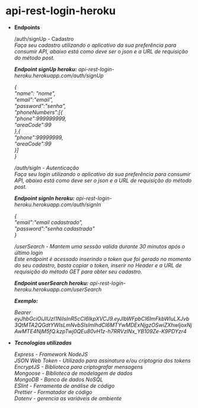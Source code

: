 # api-rest-login-heroku

* <strong>Endpoints </strong> </br>

  /auth/signUp - Cadastro </br> <em>Faça seu cadastro<em/> utilizando o aplicativo da sua preferência para consumir API, abaixo está como deve ser o json e a URL de requisição do método post. </br>
  
  <strong>Endpoint signUp heroku:</strong> <em> api-rest-login-heroku.herokuapp.com/auth/signUp</em> </br>

    { </br>
    "name": "nome", </br>
    "email":"email",	 </br>
    "password":"senha", </br>
    "phoneNumbers":[{ </br>
                    "phone":999999999, </br>
                    "areaCode":99 </br>
                  },{ </br>
                      "phone":99999999, </br>
                      "areaCode":99 </br>
                  }]	 </br>
    } </br>



  /auth/sigIn - Autenticação </br> <em>Faça seu login </em> utilizando o aplicativo da sua preferência para consumir API, abaixo está como deve ser o json e a URL de requisição do método post. </br>
  
  <strong>Endpoint signIn heroku:</strong> <em> api-rest-login-heroku.herokuapp.com/auth/signIn </em>
  
    { </br>
    "email":"email cadastrado", </br>
    "password":"senha cadastrada" </br>
    } </br>
    
   
  
  /userSearch - Mantem uma sessão valida durante 30 minutos após o último login</br> Este endpoint é acessado inserindo o token que foi gerado no momento do seu cadastro, basta copiar o token, inserir no Header e a URL de requisição do método GET para obter seu cadastro. </br>
  
  <strong>Endpoint userSearch heroku:</strong> <em> api-rest-login-heroku.herokuapp.com/userSearch</em></br>
  
  <strong>Exemplo:</strong> </br>
  
  Bearer eyJhbGciOiJIUzI1NiIsInR5cCI6IkpXVCJ9.eyJlbWFpbCI6ImFkbWluLXJvb3QtMTA2QGdtYWlsLmNvbSIsImlhdCI6MTYwMDExNjgzOSwiZXhwIjoxNjAwMTE4NjM5fQ.kzpTwj0QEu80vH1z-h7RRVzINx_YB109Ze-K9PDYzr4

  




* <strong>Tecnologias utilizadas</br></strong>
  
  Express - Framework NodeJS</br>
  JSON Web Token - Utilizado para assinatura e/ou criptogria dos tokens</br>
  EncryptJS - Biblioteca para criptografar mensagens</br>
  Mongoose - Biblioteca de modelagem de dados</br>
  MongoDB - Banco de dados NoSQL</br>
  ESlint - Ferramenta de análise de código</br>
  Prettier - Formatador de código</br>
  Dotenv - gerencia as variáveis de ambiente</br>
